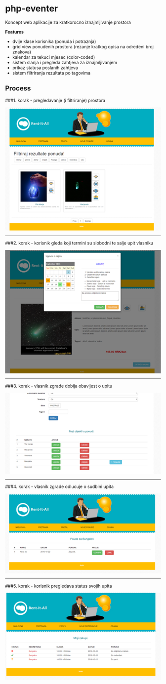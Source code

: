# php-eventer
Koncept web aplikacije za kratkorocno iznajmljivanje prostora

**Features**

 - dvije klase korisnika (ponuda i potraznja)
 - grid view ponudenih prostora (rezanje kratkog opisa na odredeni broj znakova)
 - kalendar za tekuci mjesec (color-coded)
 - sistem slanja i pregleda zahtjeva za iznajmljivanjem
 - prikaz statusa poslanih zahtjeva
 - sistem filtriranja rezultata po tagovima
 
## Process


###1. korak - pregledavanje (i filtriranje) prostora

![Pregled](/tut/1.PNG)

___

###2. korak - korisnik gleda koji termini su slobodni te salje upit vlasniku

![upit](/tut/2_user.PNG)

___

###3. korak - vlasnik zgrade dobija obavijest o upitu

![obavijest](/tut/3_admin.PNG)

___

###4. korak - vlasnik zgrade odlucuje o sudbini upita

![akcije](/tut/4_admin.PNG)

___

###5. korak - korisnik pregledava status svojih upita 

![status](/tut/5_user.PNG)
 
